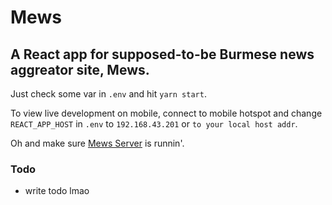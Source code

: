 # Mews
## A React app for supposed-to-be Burmese news aggreator site, Mews.

Just check some var in `.env` and hit `yarn start`.

To view live development on mobile, connect to mobile hotspot and change `REACT_APP_HOST` in `.env` to `192.168.43.201` or `to your local host addr`.

Oh and make sure [Mews Server](https://github.com/agmyintmyatoo/mews) is runnin'.

### Todo
* write todo lmao